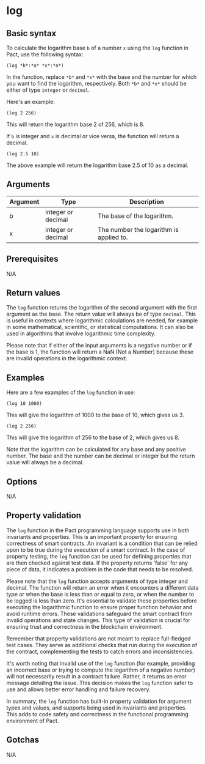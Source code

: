 # log

## Basic syntax

To calculate the logarithm base `b` of a number `x` using the `log` function in Pact, use the following syntax:

```pact
(log *b*:*a* *x*:*a*)
```

In the function, replace `*b*` and `*x*` with the base and the number for which you want to find the logarithm, respectively. Both `*b*` and `*x*` should be either of type `integer` or `decimal`.

Here's an example:

```pact
(log 2 256)
```
This will return the logarithm base 2 of 256, which is 8.

If `b` is integer and `x` is decimal or vice versa, the function will return a decimal.

```pact
(log 2.5 10)
```
The above example will return the logarithm base 2.5 of 10 as a decimal.

## Arguments

| Argument | Type | Description |
| --- | --- | --- |
| b | integer or decimal | The base of the logarithm. |
| x | integer or decimal | The number the logarithm is applied to. |

## Prerequisites

N/A

## Return values

The `log` function returns the logarithm of the second argument with the first argument as the base. The return value will always be of type `decimal`. This is useful in contexts where logarithmic calculations are needed, for example in some mathematical, scientific, or statistical computations. It can also be used in algorithms that involve logarithmic time complexity.  

Please note that if either of the input arguments is a negative number or if the base is 1, the function will return a NaN (Not a Number) because these are invalid operations in the logarithmic context.

## Examples

Here are a few examples of the `log` function in use:

```pact
(log 10 1000)
```
This will give the logarithm of 1000 to the base of 10, which gives us 3. 

```pact
(log 2 256)
```
This will give the logarithm of 256 to the base of 2, which gives us 8. 

Note that the logarithm can be calculated for any base and any positive number. The base and the number can be decimal or integer but the return value will always be a decimal.

## Options

N/A

## Property validation

The `log` function in the Pact programming language supports use in both invariants and properties. This is an important property for ensuring correctness of smart contracts. An invariant is a condition that can be relied upon to be true during the execution of a smart contract. In the case of property testing, the `log` function can be used for defining properties that are then checked against test data. If the property returns 'false' for any piece of data, it indicates a problem in the code that needs to be resolved. 

Please note that the `log` function accepts arguments of type integer and decimal. The function will return an error when it encounters a different data type or when the base is less than or equal to zero, or when the number to be logged is less than zero. It's essential to validate these properties before executing the logarithmic function to ensure proper function behavior and avoid runtime errors. These validations safeguard the smart contract from invalid operations and state changes. This type of validation is crucial for ensuring trust and correctness in the blockchain environment. 

Remember that property validations are not meant to replace full-fledged test cases. They serve as additional checks that run during the execution of the contract, complementing the tests to catch errors and inconsistencies. 

It's worth noting that invalid use of the `log` function (for example, providing an incorrect base or trying to compute the logarithm of a negative number) will not necessarily result in a contract failure. Rather, it returns an error message detailing the issue. This decision makes the `log` function safer to use and allows better error handling and failure recovery. 

In summary, the `log` function has built-in property validation for argument types and values, and supports being used in invariants and properties. This adds to code safety and correctness in the functional programming environment of Pact.

## Gotchas

N/A

